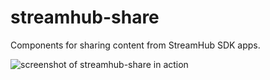 streamhub-share
===============

Components for sharing content from StreamHub SDK apps.

![screenshot of streamhub-share in action](https://camo.githubusercontent.com/7e1e72210954da7b46d560ca2740687bbc64f0af/687474703a2f2f692e696d6775722e636f6d2f533055454245652e706e67)
